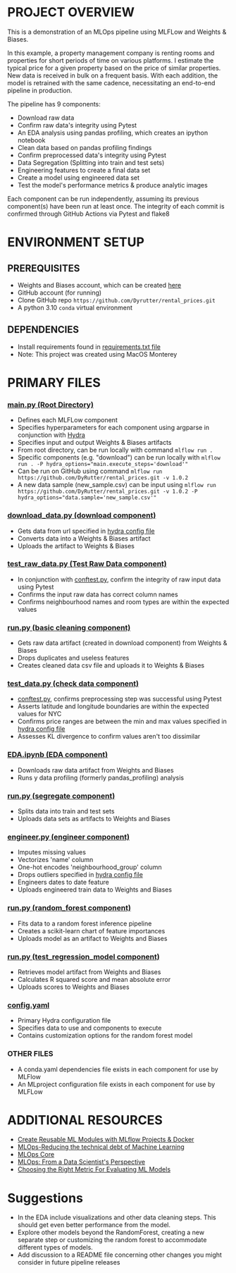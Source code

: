 # PROJECT OVERVIEW

This is a demonstration of an MLOps pipeline using MLFLow and Weights & Biases.

In this example, a property management company is renting rooms and properties for short periods of time on various platforms. I estimate the typical price for a given property based on the price of similar properties. New data is received in bulk on a frequent basis. With each addition, the model is retrained with the same cadence, necessitating an end-to-end pipeline in production.

The pipeline has 9 components:
+ Download raw data
+ Confirm raw data's integrity using Pytest
+ An EDA analysis using pandas profiling, which creates an ipython notebook
+ Clean data based on pandas profiling findings
+ Confirm preprocessed data's integrity using Pytest
+ Data Segregation (Splitting into train and test sets)
+ Engineering features to create a final data set
+ Create a model using engineered data set
+ Test the model's performance metrics & produce analytic images

Each component can be run independently, assuming its previous component(s) have been run at least once.
The integrity of each commit is confirmed through GitHub Actions via Pytest and flake8

# ENVIRONMENT SETUP

## PREREQUISITES

+ Weights and Biases account, which can be created [here](https://wandb.ai/site)
+ GitHub account (for running)
+ Clone GitHub repo `https://github.com/Dyrutter/rental_prices.git`
+ A python 3.10 `conda` virtual environment

## DEPENDENCIES

+ Install requirements found in [requirements.txt file](./requirements.txt)
+ Note: This project was created using MacOS Monterey

# PRIMARY FILES

### [main.py (Root Directory)](./main.py)
+ Defines each MLFLow component
+ Specifies hyperparameters for each component using argparse in conjunction with [Hydra](https://hydra.cc/docs/intro/)
+ Specifies input and output Weights & Biases artifacts
+ From root directory, can be run locally with command `mlflow run .`
+ Specific components (e.g. "download") can be run locally with `mlflow run . -P hydra_options="main.execute_steps='download'"`
+ Can be run on GitHub using command `mlflow run https://github.com/DyRutter/rental_prices.git -v 1.0.2` 
+ A new data sample (new_sample.csv) can be input using `mlflow run https://github.com/DyRutter/rental_prices.git -v 1.0.2 -P
    hydra_options="data.sample='new_sample.csv'"`
    
### [download_data.py (download component)](./download/download_data.py)
+ Gets data from url specified in [hydra config file](./config/config.yaml)
+ Converts data into a Weights & Biases artifact
+ Uploads the artifact to Weights & Biases

### [test_raw_data.py (Test Raw Data component)](./test_raw_data/test_raw.py)
+ In conjunction with [conftest.py](./test_raw_data/conftest.py), confirm the integrity of raw input data using Pytest
+ Confirms the input raw data has correct column names
+ Confirms neighbourhood names and room types are within the expected values

### [run.py (basic cleaning component)](./basic_cleaning/run.py)
+ Gets raw data artifact (created in download component) from Weights & Biases
+ Drops duplicates and useless features 
+ Creates cleaned data csv file and uploads it to Weights & Biases

### [test_data.py (check data component)](./check_data/test_data.py)
+ [conftest.py](./check_data/conftest.py), confirms preprocessing step was successful using Pytest
+ Asserts latitude and longitude boundaries are within the expected values for NYC
+ Confirms price ranges are between the min and max values specified in [hydra config file](./config/config.yaml)
+ Assesses KL divergence to confirm values aren't too dissimilar
    
### [EDA.ipynb (EDA component)](./EDA/EDA.ipynb)
+ Downloads raw data artifact from Weights and Biases
+ Runs y data profiling (formerly pandas_profiling) analysis

### [run.py (segregate component)](./segregate/run.py)
+ Splits data into train and test sets
+ Uploads data sets as artifacts to Weights and Biases

### [engineer.py (engineer component)](./engineer/engineer.py)
+ Imputes missing values
+ Vectorizes 'name' column
+ One-hot encodes 'neighbourhood_group' column
+ Drops outliers specified in [hydra config file](./config/config.yaml)
+ Engineers dates to date feature
+ Uploads engineered train data to Weights and Biases

### [run.py (random_forest component)](./random_forest/run.py)
+ Fits data to a random forest inference pipeline
+ Creates a scikit-learn chart of feature importances
+ Uploads model as an artifact to Weights and Biases

### [run.py (test_regression_model component)](./test_regression_model/run.py)
+ Retrieves model artifact from Weights and Biases
+ Calculates R squared score and mean absolute error
+ Uploads scores to Weights and Biases

### [config.yaml](./config/config.yaml)
+ Primary Hydra configuration file
+ Specifies data to use and components to execute
+ Contains customization options for the random forest model

### OTHER FILES
+ A conda.yaml dependencies file exists in each component for use by MLFlow
+ An MLproject configuration file exists in each component for use by MLFLow

# ADDITIONAL RESOURCES

+ [Create Reusable ML Modules with MLflow Projects & Docker](https://towardsdatascience.com/create-reusable-ml-modules-with-mlflow-projects-docker-33cd722c93c4)
+ [MLOps-Reducing the technical debt of Machine Learning](https://medium.com/mlops-community/mlops-reducing-the-technical-debt-of-machine-learning-dac528ef39de)
+ [MLOps Core](https://ml-ops.org/content/references.html)
+ [MLOps: From a Data Scientist's Perspective](https://neptune.ai/blog/mlops)
+ [Choosing the Right Metric For Evaluating ML Models](https://www.kaggle.com/code/vipulgandhi/how-to-choose-right-metric-for-evaluating-ml-model/notebook)


# Suggestions
+ In the EDA include visualizations and other data cleaning steps. This should get even better performance from the model.
+ Explore other models beyond the RandomForest, creating a new separate step or customizing the random forest to accommodate different types of models.
+ Add discussion to a README file concerning other changes you might consider in future pipeline releases
